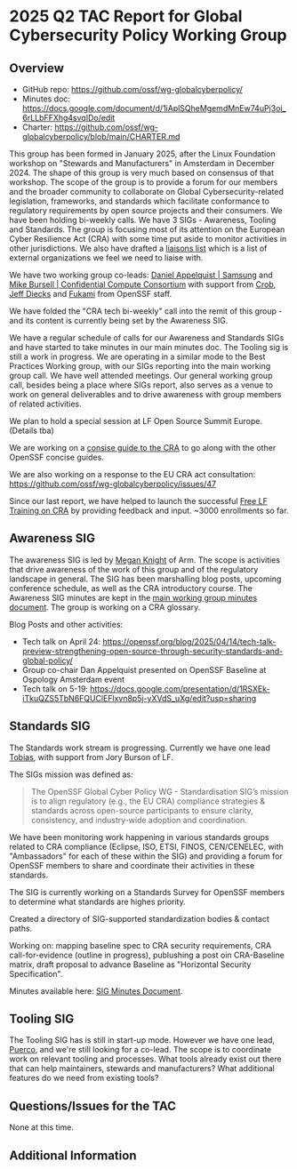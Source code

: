 # 2025 Q2 TAC Report for Global Cybersecurity Policy Working Group

## Overview

* GitHub repo: https://github.com/ossf/wg-globalcyberpolicy/
* Minutes doc: https://docs.google.com/document/d/1iAplSQheMgemdMnEw74uPj3oi_6rLLbFFXhg4svqIDo/edit
* Charter: https://github.com/ossf/wg-globalcyberpolicy/blob/main/CHARTER.md

This group has been formed in January 2025, after the Linux Foundation workshop on "Stewards and Manufacturers" in Amsterdam in December 2024. The shape of this group is very much based on consensus of that workshop. The scope of the group is to provide a forum for our members and the broader community to collaborate on Global Cybersecurity-related legislation, frameworks, and standards which facilitate conformance to regulatory requirements by open source projects and their consumers. We have been holding bi-weekly calls. We have 3 SIGs - Awareness, Tooling and Standards. The group is focusing most of its attention on the European Cyber Resilience Act (CRA) with some time put aside to monitor activities in other jurisdictions. We also have drafted a [liaisons list](https://github.com/ossf/wg-globalcyberpolicy/blob/main/governance/external-liaisons.md) which is a list of external organizations we feel we need to liaise with.

We have two working group co-leads: [Daniel Appelquist | Samsung](https://github.com/torgo) and [Mike Bursell | Confidential Compute Consortium](https://github.com/MikeCamel) with support from [Crob](https://github.com/SecurityCRob), [Jeff Diecks](https://github.com/GeauxJD) and [Fukami](https://github.com/fukami) from OpenSSF staff.

We have folded the "CRA tech bi-weekly" call into the remit of this group - and its content is currently being set by the Awareness SIG.

We have a regular schedule of calls for our Awareness and Standards SIGs and have started to take minutes in our main minutes doc. The Tooling sig is still a work in progress. We are operating in a similar mode to the Best Practices Working group, with our SIGs reporting into the main working group call.  We have well attended meetings. Our general working group call, besides being a place where SIGs report, also serves as a venue to work on general deliverables and to drive awareness with group members of related activities. 

We plan to hold a special session at LF Open Source Summit Europe. (Details tba)

We are working on a [consise guide to the CRA](https://docs.google.com/document/d/1Kjq7B8SMySs0OTd76p0wro-fAvIsbG3y5GnNeTzjTQg/edit?tab=t.0#heading=h.i4ci2t7a406t) to go along with the other OpenSSF concise guides.

We are also working on a response to the EU CRA act consultation: https://github.com/ossf/wg-globalcyberpolicy/issues/47

Since our last report, we have helped to launch the successful [Free LF Training on CRA](https://openssf.org/press-release/2025/04/29/openssf-launches-free-course-to-prepare-developers-for-the-eu-cyber-resilience-act/) by providing feedback and input. ~3000 enrollments so far.  

## Awareness SIG

The awareness SIG is led by [Megan Knight](https://github.com/businesscasualkesha) of Arm. The scope is activities that drive awareness of the work of this group and of the regulatory landscape in general. The SIG has been marshalling blog posts, upcoming conference schedule, as well as the CRA introductory course. The Awareness SIG minutes are kept in the [main working group minutes document](https://docs.google.com/document/d/1iAplSQheMgemdMnEw74uPj3oi_6rLLbFFXhg4svqIDo/edit). The group is working on a CRA glossary.

Blog Posts and other activities:
* Tech talk on April 24: https://openssf.org/blog/2025/04/14/tech-talk-preview-strengthening-open-source-through-security-standards-and-global-policy/
* Group co-chair Dan Appelquist presented on OpenSSF Baseline at Ospology Amsterdam event
* Tech talk on 5-19: https://docs.google.com/presentation/d/1RSXEk-iTkuQZS5TbN6FQUClEFlxvn8p5j-yXVdS_uXg/edit?usp=sharing

## Standards SIG

The Standards work stream is progressing. Currently we have one lead [Tobias](https://github.com/0xAverageUser), with support from Jory Burson of LF.

The SIGs mission was defined as: 

> The OpenSSF Global Cyber Policy WG - Standardisation SIG’s mission is to align regulatory (e.g., the EU CRA) compliance strategies & standards across open-source participants to ensure clarity, consistency, and industry-wide adoption and coordination.

We have been monitoring work happening in various standards groups related to CRA compliance (Eclipse, ISO, ETSI, FINOS, CEN/CENELEC, with "Ambassadors" for each of these within the SIG) and providing a forum for OpenSSF members to share and coordinate their activities in these standards.

The SIG is currently working on a Standards Survey for OpenSSF members to determine what standards are highes priority.

Created a directory of SIG-supported standardization bodies & contact paths.

Working on: mapping baseline spec to CRA security requirements, CRA call-for-evidence (outline in progress), publushing a post oin CRA-Baseline matrix, draft proposal to advance Baseline as "Horizontal Security Specification".

Minutes available here: [SIG Minutes Document](https://docs.google.com/document/d/1XjE5VYdyIdH32T94ZQIj0Hf5btRiKG58z3jSInY77wA/view?tab=t.0).

## Tooling SIG

The Tooling SIG has is still in start-up mode. However we have one lead, [Puerco](https://github.com/puerco), and we're still looking for a co-lead. The scope is to coordinate work on relevant tooling and processes. What tools already exist out there that can help maintainers, stewards and manufacturers? What additional features do we need from existing tools?

## Questions/Issues for the TAC

None at this time.

## Additional Information




